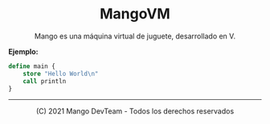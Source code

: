 <h1 align="center">MangoVM</h1>

<p align="center">Mango es una máquina virtual de juguete, desarrollado en V.</p>

**Ejemplo:**

```llvm
define main {
	store "Hello World\n"
	call println
}
```

* * *

<p align="center">(C) 2021 Mango DevTeam - Todos los derechos reservados</p>

